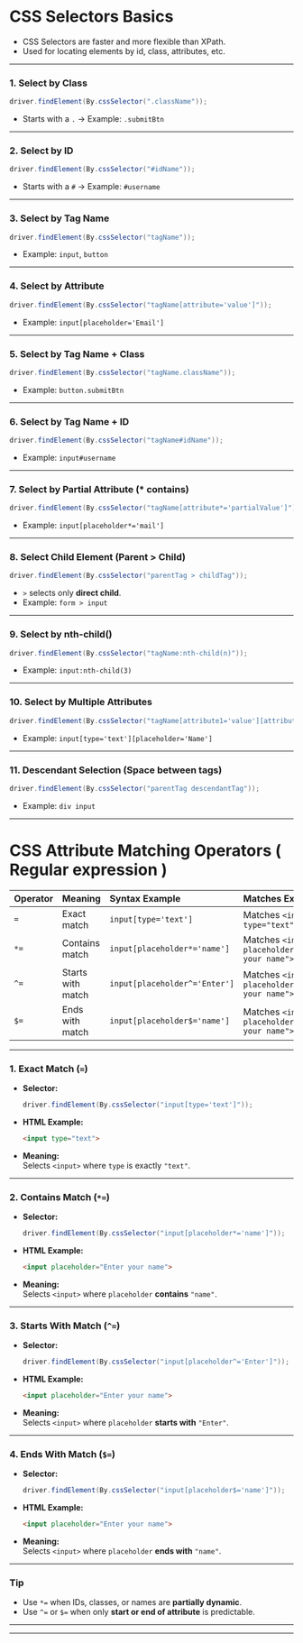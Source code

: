 # CSS Selectors Basics

- CSS Selectors are faster and more flexible than XPath.
- Used for locating elements by id, class, attributes, etc.

---

### 1. Select by Class

```java
driver.findElement(By.cssSelector(".className"));
```
- Starts with a `.` → Example: `.submitBtn`

---

### 2. Select by ID

```java
driver.findElement(By.cssSelector("#idName"));
```
- Starts with a `#` → Example: `#username`

---

### 3. Select by Tag Name

```java
driver.findElement(By.cssSelector("tagName"));
```
- Example: `input`, `button`

---

### 4. Select by Attribute

```java
driver.findElement(By.cssSelector("tagName[attribute='value']"));
```
- Example: `input[placeholder='Email']`

---

### 5. Select by Tag Name + Class

```java
driver.findElement(By.cssSelector("tagName.className"));
```
- Example: `button.submitBtn`

---

### 6. Select by Tag Name + ID

```java
driver.findElement(By.cssSelector("tagName#idName"));
```
- Example: `input#username`

---

### 7. Select by Partial Attribute (* contains)

```java
driver.findElement(By.cssSelector("tagName[attribute*='partialValue']"));
```
- Example: `input[placeholder*='mail']`

---

### 8. Select Child Element (Parent > Child)

```java
driver.findElement(By.cssSelector("parentTag > childTag"));
```
- `>` selects only **direct child**.  
- Example: `form > input`

---

### 9. Select by nth-child()

```java
driver.findElement(By.cssSelector("tagName:nth-child(n)"));
```
- Example: `input:nth-child(3)`

---

### 10. Select by Multiple Attributes

```java
driver.findElement(By.cssSelector("tagName[attribute1='value'][attribute2='value']"));
```
- Example: `input[type='text'][placeholder='Name']`

---

### 11. Descendant Selection (Space between tags)

```java
driver.findElement(By.cssSelector("parentTag descendantTag"));
```
- Example: `div input`


---


# CSS Attribute Matching Operators ( Regular expression )


| Operator | Meaning | Syntax Example | Matches Example |
|:---|:---|:---|:---|
| `=` | Exact match | `input[type='text']` | Matches `<input type="text">` |
| `*=` | Contains match | `input[placeholder*='name']` | Matches `<input placeholder="Enter your name">` |
| `^=` | Starts with match | `input[placeholder^='Enter']` | Matches `<input placeholder="Enter your name">` |
| `$=` | Ends with match | `input[placeholder$='name']` | Matches `<input placeholder="Enter your name">` |

---

### 1. Exact Match (`=`)

- **Selector:**  
  ```java
  driver.findElement(By.cssSelector("input[type='text']"));
  ```
- **HTML Example:**
  ```html
  <input type="text">
  ```
- **Meaning:**  
  Selects `<input>` where `type` is exactly `"text"`.

---

### 2. Contains Match (`*=`)

- **Selector:**  
  ```java
  driver.findElement(By.cssSelector("input[placeholder*='name']"));
  ```
- **HTML Example:**
  ```html
  <input placeholder="Enter your name">
  ```
- **Meaning:**  
  Selects `<input>` where `placeholder` **contains** `"name"`.

---

### 3. Starts With Match (`^=`)

- **Selector:**  
  ```java
  driver.findElement(By.cssSelector("input[placeholder^='Enter']"));
  ```
- **HTML Example:**
  ```html
  <input placeholder="Enter your name">
  ```
- **Meaning:**  
  Selects `<input>` where `placeholder` **starts with** `"Enter"`.

---

### 4. Ends With Match (`$=`)

- **Selector:**  
  ```java
  driver.findElement(By.cssSelector("input[placeholder$='name']"));
  ```
- **HTML Example:**
  ```html
  <input placeholder="Enter your name">
  ```
- **Meaning:**  
  Selects `<input>` where `placeholder` **ends with** `"name"`.

---


### Tip

- Use `*=` when IDs, classes, or names are **partially dynamic**.
- Use `^=` or `$=` when only **start or end of attribute** is predictable.

---


---
